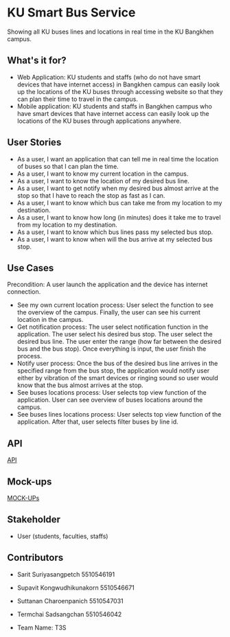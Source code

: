 # KU Smart Bus Service
Showing all KU buses lines and locations in real time in the KU Bangkhen campus.

## What's it for?
* Web Application: KU students and staffs (who do not have smart devices that have internet access) in Bangkhen campus can easily look up the locations of the KU buses through accessing website so that they can plan their time to travel in the campus.
* Mobile application: KU students and staffs in Bangkhen campus who have smart devices that have internet access can easily look up the locations of the KU buses through applications anywhere.

## User Stories
* As a user, I want an application that can tell me in real time the location of buses so that I can plan the time.
* As a user, I want to know my current location in the campus.
* As a user, I want to know the location of my desired bus line.
* As a user, I want to get notify when my desired bus almost arrive at the stop so that I have to reach the stop as fast as I can.
* As a user, I want to know which bus can take me from my location to my destination.
* As a user, I want to know how long (in minutes) does it take me to travel from my location to my destination.
* As a user, I want to know which bus lines pass my selected bus stop.
* As a user, I want to know when will the bus arrive at my selected bus stop.

## Use Cases
Precondition: A user launch the application and the device has internet connection.
* See my own current location process: User select the function to see the overview of the campus. Finally, the user can see his current location in the campus.
* Get notification process: The user select notification function in the application. The user select his desired bus stop. The user select the desired bus line. The user enter the range (how far between the desired bus and the bus stop). Once everything is input, the user finish the process.
* Notify user process: Once the bus of the desired bus line arrives in the specified range from the bus stop, the application would notify user either by vibration of the smart devices or ringing sound so user would know that the bus almost arrives at the stop.
* See buses locations process: User selects top view function of the application. User can see overview of buses locations around the campus.
* See buses lines locations process: User selects top view function of the application. After that, user selects filter buses by line id.

## API

[API](https://docs.google.com/document/d/1bQ04_zdIkMoU-EarHBBjsYQv5mKZXpe37UpgESOocSA/edit)

## Mock-ups
[MOCK-UPs](...link...)

## Stakeholder
* User (students, faculties, staffs)

## Contributors
* Sarit Suriyasangpetch 5510546191
* Supavit Kongwudhikunakorn 5510546671
* Suttanan Charoenpanich 5510547031
* Termchai Sadsangchan 5510546042

* Team Name: T3S
